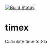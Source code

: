[![Build Status](https://travis-ci.org/marciomrs4/timex.svg?branch=master)](https://travis-ci.org/marciomrs4/timex)

# timex
Calculate time to Sla
